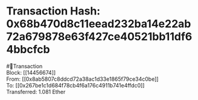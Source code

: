 
Transaction Hash: 0x68b470d8c11eead232ba14e22ab72a679878e63f427ce40521bb11df64bbcfcb
====================================================================================
  
#💸Transaction  
Block: [[14456674]]  
From: [[0x8ab5807c8ddcd72a38ac1d33e1865f79ce34c0be]]  
To: [[0x267be1c1d684f78cb4f6a176c4911b741e4ffdc0]]  
Transferred: 1.081 Ether